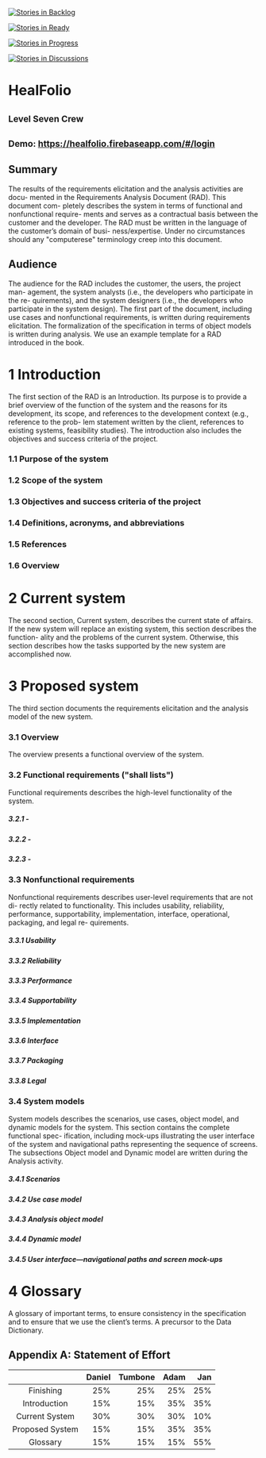 [![Stories in Backlog](https://badge.waffle.io/ComputerArcades/HealFolio.png?label=Backlog&title=Issues%20Being%20Discussed)](http://waffle.io/ComputerArcades/HealFolio)

[![Stories in Ready](https://badge.waffle.io/ComputerArcades/HealFolio.png?label=Ready&title=Issues%20In%20Ready)](http://waffle.io/ComputerArcades/HealFolio)

[![Stories in Progress](https://badge.waffle.io/ComputerArcades/HealFolio.png?label=In%20Progress&title=Issues%20In%20Progress)](http://waffle.io/ComputerArcades/HealFolio)

[![Stories in Discussions](https://badge.waffle.io/ComputerArcades/HealFolio.png?label=Discuss&title=Issues%20Being%20Discussed)](http://waffle.io/ComputerArcades/HealFolio)

HealFolio
=========

<sub> Level Seven Crew </sub>
-----------------------------

<sub> Demo: https://healfolio.firebaseapp.com/#/login </sub>
-----------------------------

Summary
-------

The results of the requirements elicitation and the analysis activities are docu-
mented in the Requirements Analysis Document (RAD). This document com-
pletely describes the system in terms of functional and nonfunctional require-
ments and serves as a contractual basis between the customer and the developer.
The RAD must be written in the language of the customer’s domain of busi-
ness/expertise. Under no circumstances should any "computerese" terminology
creep into this document.

Audience
--------

The audience for the RAD includes the customer, the users, the project man-
agement, the system analysts (i.e., the developers who participate in the re-
quirements), and the system designers (i.e., the developers who participate in
the system design). The first part of the document, including use cases and
nonfunctional requirements, is written during requirements elicitation.  The
formalization of the specification in terms of object models is written during
analysis. We use an example template for a RAD introduced in the book.

# 1 Introduction

The first section of the RAD is an Introduction. Its purpose is to provide a brief
overview of the function of the system and the reasons for its development, its
scope, and references to the development context (e.g., reference to the prob-
lem statement written by the client, references to existing systems, feasibility
studies). The introduction also includes the objectives and success criteria of
the project.

### 1.1 Purpose of the system

### 1.2 Scope of the system

### 1.3 Objectives and success criteria of the project

### 1.4 Definitions, acronyms, and abbreviations

### 1.5 References

### 1.6 Overview

# 2 Current system

The second section, Current system, describes the current state of affairs. If the
new system will replace an existing system, this section describes the function-
ality and the problems of the current system. Otherwise, this section describes
how the tasks supported by the new system are accomplished now.

# 3 Proposed system

The third section documents the requirements elicitation and the analysis model
of the new system.

### 3.1 Overview

The overview presents a functional overview of the system.

### 3.2 Functional requirements ("shall lists")

Functional requirements describes the high-level functionality of the system.

##### 3.2.1 -

##### 3.2.2 -

##### 3.2.3 -

### 3.3 Nonfunctional requirements

Nonfunctional requirements describes user-level requirements that are not di-
rectly related to functionality. This includes usability, reliability, performance,
supportability, implementation, interface, operational, packaging, and legal re-
quirements.

##### 3.3.1 Usability

##### 3.3.2 Reliability

##### 3.3.3 Performance

##### 3.3.4 Supportability

##### 3.3.5 Implementation

##### 3.3.6 Interface

##### 3.3.7 Packaging

##### 3.3.8 Legal

### 3.4 System models

System models describes the scenarios, use cases, object model, and dynamic
models for the system.  This section contains the complete functional spec-
ification, including mock-ups illustrating the user interface of the system and
navigational paths representing the sequence of screens. The subsections Object
model and Dynamic model are written during the Analysis activity.

##### 3.4.1 Scenarios

##### 3.4.2 Use case model

##### 3.4.3 Analysis object model

##### 3.4.4 Dynamic model

##### 3.4.5 User interface—navigational paths and screen mock-ups

# 4 Glossary

A glossary of important terms, to ensure consistency in the specification and to
ensure that we use the client’s terms. A precursor to the Data Dictionary.

Appendix A: Statement of Effort
-------------------------------

|                 | Daniel  | Tumbone | Adam | Jan |
| :-------------: | ------: | ------: | ---: | --: |
| Finishing       |   25%   |   25%   | 25%  | 25% |
| Introduction    |   15%   |   15%   | 35%  | 35% |
| Current System  |   30%   |   30%   | 30%  | 10% |
| Proposed System |   15%   |   15%   | 35%  | 35% |
| Glossary        |   15%   |   15%   | 15%  | 55% |
